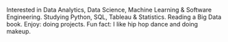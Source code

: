 Interested in Data Analytics, Data Science, Machine Learning & Software Engineering.
Studying Python, SQL, Tableau & Statistics.
Reading a Big Data book.
Enjoy: doing projects.
Fun fact: I like hip hop dance and doing makeup.
